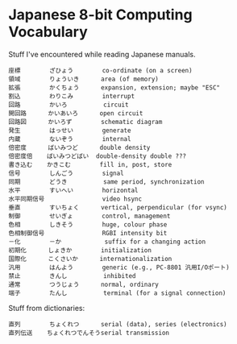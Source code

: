 Japanese 8-bit Computing Vocabulary
===================================

Stuff I've encountered while reading Japanese manuals.

    座標        ざひょう        co-ordinate (on a screen)
    領域        りょういき      area (of memory)
    拡張        かくちょう      expansion, extension; maybe "ESC"
    割込        わりこみ        interrupt
    回路        かいろ          circuit
    開回路      かいあいろ      open circuit
    回路図      かいろず        schematic diagram
    発生        はっせい        generate
    内蔵        ないぞう        internal
    倍密度      ばいみつど      double density
    倍密度倍    ばいみつどばい  double-density double ???
    書き込む    かきこむ        fill in, post, store
    信号        しんごう        signal
    同期        どうき          same period, synchronization
    水平        すいへい        horizontal
    水平同期信号                video hsync
    垂直        すいちょく      vertical, perpendicular (for vsync)
    制御        せいぎょ        control, management
    色相        しきそう        huge, colour phase
    色相制御信号                RGBI intensity bit
    －化        －か            suffix for a changing action
    初期化      しょきか        initialization
    国際化      こくさいか      internationalization
    汎用        はんよう        generic (e.g., PC-8801 汎用I/Oポート)
    禁止        きんし          inhibited
    通常        つうじょう      normal, ordinary
    端子        たんし          terminal (for a signal connection)

Stuff from dictionaries:

    直列        ちょくれつ      serial (data), series (electronics)
    直列伝送    ちょくれつでんそうserial transmission
